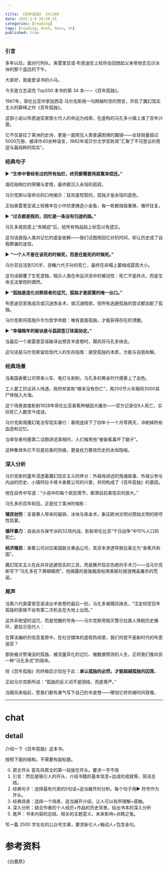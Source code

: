 ```yaml
---

title: 《百年孤独》 34/200
date: 2025-2-9 20:56:35 
categories: [reading]
tags: [reading, book, 5min, sh]
published: true
---
```



### 引言  

多年以后，面对行刑队，奥雷里亚诺·布恩迪亚上校将会回想起父亲带他去见识冰块的那个遥远的下午。

大家好，我是爱读书的小马。

今天是立志读完 Top200 本书的第 34 本——《百年孤独》。


1967年，哥伦比亚作家加西亚·马尔克斯用一句跨越时空的预言，开启了魔幻现实主义的巅峰之作《百年孤独》。

这部小说以布恩迪亚家族七代人的命运为线索，在虚构的马孔多小镇上演了百年兴衰。

它不仅是拉丁美洲的史诗，更是一面照见人类普遍困境的魔镜——全球销量超过5000万册、被译作40余种语言，1982年诺贝尔文学奖称其“汇聚了不可思议的奇迹与最纯粹的现实”。  

### 经典句子

▶ **“生命中曾经有过的所有灿烂，终究都需要用寂寞来偿还。”**  

   烟花般绚烂的荣耀与爱情，最终都沉入永恒的孤寂。
   
   马尔克斯以宿命论的口吻揭示：狂欢是短暂的，孤独才是永恒的底色。
   
   正如奥雷里亚诺上校晚年在小作坊里铸造小金鱼，每一枚都熔毁重铸，循环往复。  

▶ **“过去都是假的，回忆是一条没有归途的路。”**  

   马孔多居民患上“失眠症”后，给所有物品贴上标签以免遗忘。
   
   这句话直指人类对记忆的虚妄依赖——我们试图用回忆对抗时间，却让历史成了自我欺骗的迷宫。  

▶ **“一个人不是在该死的时候死，而是在能死的时候死。”**  

   乌尔苏拉活到120岁，目睹六代子孙的死亡，最终在床榻上萎缩成婴孩大小。
   
   这句话颠覆了生死逻辑，暗示人类在命运洪流中的被动性：死亡不是终点，而是生命无法掌控的偶然。  


▶ **“孤独是造化对群居者的诅咒，孤独才是寂寞的唯一出口。”**  

   布恩迪亚家族成员或沉迷炼金术，或沉溺情欲，但所有逃避孤独的尝试都加剧了孤独。
   
   马尔克斯将孤独升华为哲学命题：唯有直面孤独，才能获得存在的清醒。  

▶ **“幸福晚年的秘诀是与孤寂签订体面协定。”**  

   当最后一个奥雷里亚诺破译出预言羊皮卷时，飓风将马孔多抹去。
   
   这句话是马尔克斯留给现代人的生存指南：接受孤独的本质，方能与自我和解。  

### 经典场景

当美国香蕉公司带来火车、电灯与剥削，马孔多的黄金时代便裹上了血色。

工人罢工抗议非人待遇，政府却宣称“根本没有伤亡”，用200节火车厢将3000具尸体抛入大海。

这个场景直接影射1928年哥伦比亚香蕉种植园大屠杀——官方记录仅9人死亡，实际死亡人数至今成谜。 

马尔克斯用魔幻笔法写现实暴行：暴雨连续下了四年十一个月零两天，冲刷掉所有血迹和记忆。

当幸存者何塞第二试图讲述真相时，人们嗤笑他“被香蕉毒坏了脑子”。

这种集体失忆不仅是拉美的伤痕，更是权力篡改历史的永恒隐喻。  

### 深入分析

马尔克斯的童年浸透着魔幻现实主义的养分：外祖母讲述的鬼魂故事、外祖父参与内战的历史、小镇阿拉卡塔卡香蕉公司的兴衰，共同构成了《百年孤独》的基因。 

他在自传中写道：“小说中的每个疯狂情节，都源自拉美现实的放大。”  

马孔多的百年轮回，正是拉丁美洲的缩影：  

**殖民创伤**：吉普赛人带来的磁铁、冰块与炼金术，象征欧洲文明对原始文明的掠夺性启蒙。  

**循环暴力**：自由派与保守派的32场内战，影射哥伦比亚“千日战争”中10%人口的死亡。  

**经济殖民**：香蕉公司对应美国联合果品公司，其资本渗透导致拉美沦为“香蕉共和国”。  

魔幻现实主义在此并非逃避现实的工具，而是撕开现实伤疤的手术刀——当马尔克斯写下“马孔多在下黄蝴蝶雨”，他揭露的是独裁政权用美联社报道掩盖屠杀的荒诞。  

### 尾声

当第六代奥雷里亚诺读出羊皮卷的最后一刻，马孔多被飓风抹去，“注定经受百年孤独的家族不会有第二次机会在大地上出现。”

这并非绝望的诅咒，而是觉醒的号角——马尔克斯用毁灭警示拉美人挣脱历史循环，更启示现代人：  

在算法编织的信息茧房中，在社交媒体的虚假热闹里，我们何尝不是新时代的布恩迪亚？

那些被点赞淹没的孤独、被流量异化的记忆、被数据预测的人生，正将我们推向另一种“马孔多式”的宿命。  

但《百年孤独》的终极启示恰在于此：**承认孤独的必然，才能超越孤独的囚笼**。

正如马尔克斯所说：“孤独的反义词不是团结，而是尊严。”

当飓风来临前，愿我们都有勇气写下自己的羊皮卷——哪怕它终将被时间吞噬。





------------------------------------------------------------------------

# chat

## detail

介绍一下《百年孤独》这本书。

按照下面的结构，不需要有副标题。

0. 原文开头 首先将原文的第一段放在开头。要求一字不改
1. 引言：然后是吸引人的开头，介绍书籍的基本信息+达成的成就等，简洁总结。
2. 经典句子：选择最有代表的5句话+适当展开的分析。每个句子用▶ 符号作为开头。
3. 经典场景：选择一个场景，适当展开介绍，让人可以有所理解+感触。
4. 深入分析：结合作者的个人经历+作品的历史背景。给出书本的深入分析
5. 尾声：书本内容的总结。相关的主题意义、未来影响+点睛之笔。

写一篇 2500 字左右的公众号文章，要求新引人+触动人+包含金句。


# 参考资料

 《白鹿原》

